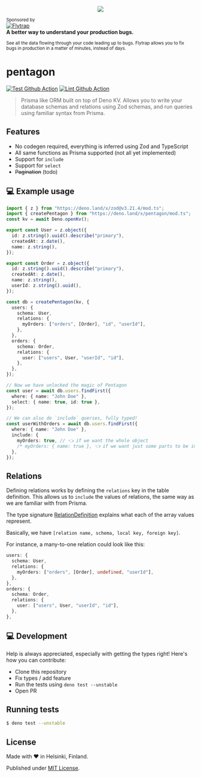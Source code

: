 <p align="center">
	<img src="https://github.com/skoshx/pentagon/raw/main/docs/pentagon-banner.png" />
</p>

<sup>Sponsored by</sup>
<br />
[![Flytrap](https://www.useflytrap.com/brand/flytrap-white-bg-1-4.svg)](https://www.useflytrap.com/?utm_campaign=github_repo&utm_medium=referral&utm_content=pentagon&utm_source=github)
<br />
<b>A better way to understand your production bugs.</b>

<div>
	<sup>See all the data flowing through your code leading up to bugs. Flytrap allows you to fix bugs in production in a matter of minutes, instead of days.</sup>
</div>

# pentagon

[![Test Github Action][github-actions-test-src]][github-actions-test-href]
[![Lint Github Action][github-actions-lint-src]][github-actions-lint-href]

> Prisma like ORM built on top of Deno KV. Allows you to write your database
> schemas and relations using Zod schemas, and run queries using familiar syntax
> from Prisma.

## Features

- No codegen required, everything is inferred using Zod and TypeScript
- All same functions as Prisma supported (not all yet implemented)
- Support for `include`
- Support for `select`
- ~~Pagination~~ (todo)

## 💻 Example usage

```typescript
import { z } from "https://deno.land/x/zod@v3.21.4/mod.ts";
import { createPentagon } from "https://deno.land/x/pentagon/mod.ts";
const kv = await Deno.openKv();

export const User = z.object({
  id: z.string().uuid().describe("primary"),
  createdAt: z.date(),
  name: z.string(),
});

export const Order = z.object({
  id: z.string().uuid().describe("primary"),
  createdAt: z.date(),
  name: z.string(),
  userId: z.string().uuid(),
});

const db = createPentagon(kv, {
  users: {
    schema: User,
    relations: {
      myOrders: ["orders", [Order], "id", "userId"],
    },
  },
  orders: {
    schema: Order,
    relations: {
      user: ["users", User, "userId", "id"],
    },
  },
});

// Now we have unlocked the magic of Pentagon
const user = await db.users.findFirst({
  where: { name: "John Doe" },
  select: { name: true, id: true },
});

// We can also do `include` queries, fully typed!
const userWithOrders = await db.users.findFirst({
  where: { name: "John Doe" },
  include: {
    myOrders: true, // 👈 if we want the whole object
    /* myOrders: { name: true }, 👈 if we want just some parts to be included */
  },
});
```

## Relations

Defining relations works by defining the `relations` key in the table
definition. This allows us to `include` the values of relations, the same way as
we are familiar with from Prisma.

The type signature
[RelationDefinition](https://github.com/skoshx/pentagon/blob/fae437d373df89a1610a998e940c92213d3134b3/src/types.ts#LL56C24-L56C24)
explains what each of the array values represent.

Basically, we have `[relation name, schema, local key, foreign key]`.

For instance, a many-to-one relation could look like this:

```typescript
users: {
  schema: User,
  relations: {
    myOrders: ["orders", [Order], undefined, "userId"],
  },
},
orders: {
  schema: Order,
  relations: {
    user: ["users", User, "userId", "id"],
  },
},
```

## 💻 Development

Help is always appreciated, especially with getting the types right! Here's how
you can contribute:

- Clone this repository
- Fix types / add feature
- Run the tests using `deno test --unstable`
- Open PR

## Running tests

```bash
$ deno test --unstable
```

## License

Made with ❤️ in Helsinki, Finland.

Published under [MIT License](./LICENSE.md).

<!-- Links -->

[github-actions-test-href]: https://github.com/skoshx/pentagon/actions/workflows/test.yml
[github-actions-lint-href]: https://github.com/skoshx/pentagon/actions/workflows/lint.yml

<!-- Badges -->

[github-actions-test-src]: https://github.com/skoshx/pentagon/actions/workflows/test.yml/badge.svg
[github-actions-lint-src]: https://github.com/skoshx/pentagon/actions/workflows/lint.yml/badge.svg
